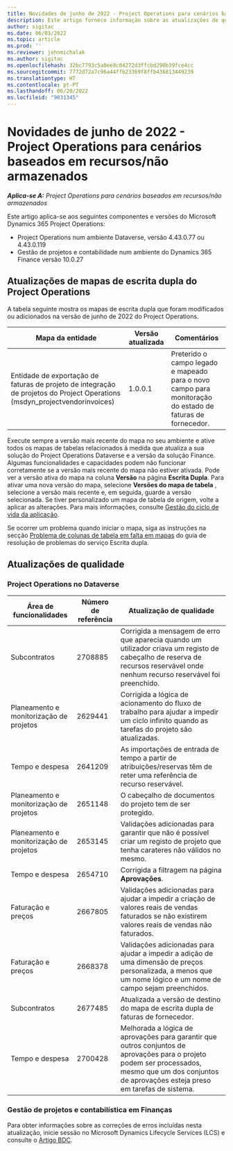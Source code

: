 ```yaml
---
title: Novidades de junho de 2022 - Project Operations para cenários baseados em recursos/não armazenados
description: Este artigo fornece informação sobre as atualizações de qualidade que estão disponíveis na versão de junho de 2022 do Microsoft Dynamics 365 Project Operations para cenários baseados em recursos/sem stock.
author: sigitac
ms.date: 06/03/2022
ms.topic: article
ms.prod: ''
ms.reviewer: johnmichalak
ms.author: sigitac
ms.openlocfilehash: 32bc7793c5a0ee8c04272d3ffcbd290b39fce4cc
ms.sourcegitcommit: 7772d72a7c96a44ffb23369f8ffb436813449239
ms.translationtype: HT
ms.contentlocale: pt-PT
ms.lasthandoff: 06/20/2022
ms.locfileid: "9031345"
---
```

# <a name="whats-new-june-2022---project-operations-for-resourcenon-stocked-based-scenarios"></a>Novidades de junho de 2022 - Project Operations para cenários baseados em recursos/não armazenados

_**Aplica-se A:** Project Operations para cenários baseados em recursos/não armazenados_

Este artigo aplica-se aos seguintes componentes e versões do Microsoft Dynamics 365 Project Operations:

- Project Operations num ambiente Dataverse, versão 4.43.0.77 ou 4.43.0.119
- Gestão de projetos e contabilidade num ambiente do Dynamics 365 Finance versão 10.0.27

## <a name="project-operations-dual-write-maps-updates"></a>Atualizações de mapas de escrita dupla do Project Operations

A tabela seguinte mostra os mapas de escrita dupla que foram modificados ou adicionados na versão de junho de 2022 do Project Operations.

| Mapa da entidade | Versão atualizada | Comentários |
| --- | --- | --- |
| Entidade de exportação de faturas de projeto de integração de projetos do Project Operations (msdyn_projectvendorinvoices) | 1.0.0.1 | Preterido o campo legado e mapeado para o novo campo para monitoração do estado de faturas de fornecedor. |

Execute sempre a versão mais recente do mapa no seu ambiente e ative todos os mapas de tabelas relacionados à medida que atualiza a sua solução do Project Operations Dataverse e a versão da solução Finance. Algumas funcionalidades e capacidades podem não funcionar corretamente se a versão mais recente do mapa não estiver ativada. Pode ver a versão ativa do mapa na coluna **Versão** na página **Escrita Dupla**. Para ativar uma nova versão do mapa, selecione **Versões do mapa de tabela** , selecione a versão mais recente e, em seguida, guarde a versão selecionada. Se tiver personalizado um mapa de tabela de origem, volte a aplicar as alterações. Para mais informações, consulte [Gestão do ciclo de vida da aplicação](/dynamics365/fin-ops-core/dev-itpro/data-entities/dual-write/app-lifecycle-management).

Se ocorrer um problema quando iniciar o mapa, siga as instruções na secção [Problema de colunas de tabela em falta em mapas](/dynamics365/fin-ops-core/dev-itpro/data-entities/dual-write/dual-write-troubleshooting-finops-upgrades#missing-table-columns-issue-on-maps) do guia de resolução de problemas do serviço Escrita dupla.

## <a name="quality-updates"></a>Atualizações de qualidade

### <a name="project-operations-on-dataverse"></a>Project Operations no Dataverse

| Área de funcionalidades | Número de referência | Atualização de qualidade |
| --- | --- | --- |
| Subcontratos | 2708885 | Corrigida a mensagem de erro que aparecia quando um utilizador criava um registo de cabeçalho de reserva de recursos reservável onde nenhum recurso reservável foi preenchido. |
| Planeamento e monitorização de projetos | 2629441 | Corrigida a lógica de acionamento do fluxo de trabalho para ajudar a impedir um ciclo infinito quando as tarefas do projeto são atualizadas. |
| Tempo e despesa | 2641209 | As importações de entrada de tempo a partir de atribuições/reservas têm de reter uma referência de recurso reservável. |
| Planeamento e monitorização de projetos | 2651148 | O cabeçalho de documentos do projeto tem de ser protegido.|
| Planeamento e monitorização de projetos | 2653145 | Validações adicionadas para garantir que não é possível criar um registo de projeto que tenha carateres não válidos no mesmo. |
| Tempo e despesa | 2654710 | Corrigida a filtragem na página **Aprovações**. |
| Faturação e preços | 2667805 | Validações adicionadas para ajudar a impedir a criação de valores reais de vendas faturados se não existirem valores reais de vendas não faturados. |
| Faturação e preços | 2668378 | Validações adicionadas para ajudar a impedir a adição de uma dimensão de preços personalizada, a menos que um nome lógico e um nome de campo sejam preenchidos. |
| Subcontratos | 2677485 | Atualizada a versão de destino do mapa de escrita dupla de faturas de fornecedor. |
| Tempo e despesa | 2700428 | Melhorada a lógica de aprovações para garantir que outros conjuntos de aprovações para o projeto podem ser processados, mesmo que um dos conjuntos de aprovações esteja preso em tarefas de sistema. |

### <a name="project-management-and-accounting-in-finance"></a>Gestão de projetos e contabilística em Finanças

Para obter informações sobre as correções de erros incluídas nesta atualização, inicie sessão no Microsoft Dynamics Lifecycle Services (LCS) e consulte o [Artigo BDC](https://fix.lcs.dynamics.com/Issue/Details?bugId=673271).
